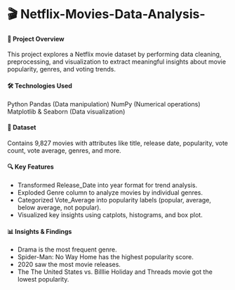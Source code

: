# 🎬 Netflix-Movies-Data-Analysis-

#### 📌 Project Overview
This project explores a Netflix movie dataset by performing data cleaning, preprocessing, and visualization to extract meaningful insights about movie popularity, genres, and voting trends.

#### 🛠️ Technologies Used
Python
Pandas (Data manipulation)
NumPy (Numerical operations)
Matplotlib & Seaborn (Data visualization)

#### 📂 Dataset
Contains 9,827 movies with attributes like title, release date, popularity, vote count, vote average, genres, and more.

#### 🔍 Key Features
* Transformed Release_Date into year format for trend analysis.
* Exploded Genre column to analyze movies by individual genres.
* Categorized Vote_Average into popularity labels (popular, average, below average, not popular).
* Visualized key insights using catplots, histograms, and box plot.

#### 📊 Insights & Findings
* Drama is the most frequent genre.
* Spider-Man: No Way Home has the highest popularity score.
* 2020 saw the most movie releases.
* The The United States vs. Billlie Holiday and Threads movie got the lowest popularity.
